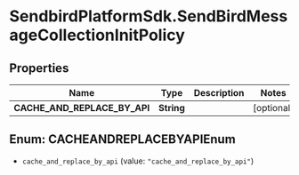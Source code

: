 # SendbirdPlatformSdk.SendBirdMessageCollectionInitPolicy

## Properties

Name | Type | Description | Notes
------------ | ------------- | ------------- | -------------
**CACHE_AND_REPLACE_BY_API** | **String** |  | [optional] 



## Enum: CACHEANDREPLACEBYAPIEnum


* `cache_and_replace_by_api` (value: `"cache_and_replace_by_api"`)




